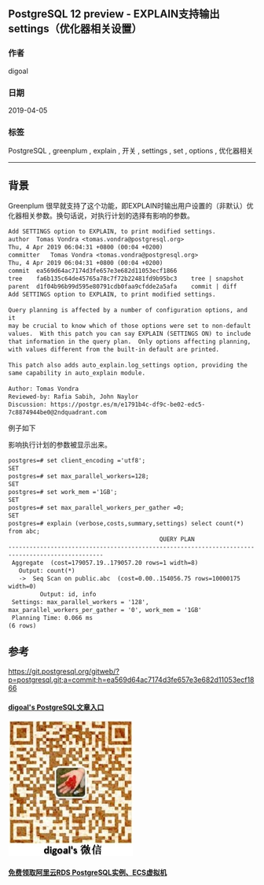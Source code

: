 ## PostgreSQL 12 preview - EXPLAIN支持输出settings（优化器相关设置）   
                                                                                                              
### 作者                                                                                                              
digoal                                                                                                              
                                                                                                              
### 日期                                                                                                              
2019-04-05                                                                                                              
                                                                                                              
### 标签                                                                                                              
PostgreSQL , greenplum , explain , 开关 , settings , set , options , 优化器相关   
                             
----                                                                                                        
                                                                                                          
## 背景                   
Greenplum 很早就支持了这个功能，即EXPLAIN时输出用户设置的（非默认）优化器相关参数。换句话说，对执行计划的选择有影响的参数。  
      
```      
Add SETTINGS option to EXPLAIN, to print modified settings.  
author	Tomas Vondra <tomas.vondra@postgresql.org>	  
Thu, 4 Apr 2019 06:04:31 +0800 (00:04 +0200)  
committer	Tomas Vondra <tomas.vondra@postgresql.org>	  
Thu, 4 Apr 2019 06:04:31 +0800 (00:04 +0200)  
commit	ea569d64ac7174d3fe657e3e682d11053ecf1866  
tree	fa6b135c64de45765a78c7f72b22481fd9b95bc3	tree | snapshot  
parent	d1f04b96b99d595e80791cdb0faa9cfdde2a5afa	commit | diff  
Add SETTINGS option to EXPLAIN, to print modified settings.  
  
Query planning is affected by a number of configuration options, and it  
may be crucial to know which of those options were set to non-default  
values.  With this patch you can say EXPLAIN (SETTINGS ON) to include  
that information in the query plan.  Only options affecting planning,  
with values different from the built-in default are printed.  
  
This patch also adds auto_explain.log_settings option, providing the  
same capability in auto_explain module.  
  
Author: Tomas Vondra  
Reviewed-by: Rafia Sabih, John Naylor  
Discussion: https://postgr.es/m/e1791b4c-df9c-be02-edc5-7c8874944be0@2ndquadrant.com  
```    
  
例子如下  
  
影响执行计划的参数被显示出来。    
  
```  
postgres=# set client_encoding ='utf8';  
SET  
postgres=# set max_parallel_workers=128;  
SET  
postgres=# set work_mem ='1GB';  
SET  
postgres=# set max_parallel_workers_per_gather =0;  
SET  
postgres=# explain (verbose,costs,summary,settings) select count(*) from abc;  
                                           QUERY PLAN                                              
-------------------------------------------------------------------------------------------------  
 Aggregate  (cost=179057.19..179057.20 rows=1 width=8)  
   Output: count(*)  
   ->  Seq Scan on public.abc  (cost=0.00..154056.75 rows=10000175 width=0)  
         Output: id, info  
 Settings: max_parallel_workers = '128', max_parallel_workers_per_gather = '0', work_mem = '1GB'  
 Planning Time: 0.066 ms  
(6 rows)  
```  
                
## 参考              
https://git.postgresql.org/gitweb/?p=postgresql.git;a=commit;h=ea569d64ac7174d3fe657e3e682d11053ecf1866  
              
  
  
  
  
  
  
  
  
  
  
  
#### [digoal's PostgreSQL文章入口](https://github.com/digoal/blog/blob/master/README.md "22709685feb7cab07d30f30387f0a9ae")
  
  
![digoal's weixin](../pic/digoal_weixin.jpg "f7ad92eeba24523fd47a6e1a0e691b59")
  
  
  
  
  
  
  
  
#### [免费领取阿里云RDS PostgreSQL实例、ECS虚拟机](https://www.aliyun.com/database/postgresqlactivity "57258f76c37864c6e6d23383d05714ea")
  
